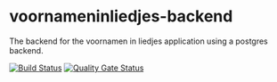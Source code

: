 # voornameninliedjes-backend

The backend for the voornamen in liedjes application using a postgres backend.

[![Build Status](https://app.travis-ci.com/rweekers/voornameninliedjes-backend.svg?branch=master)](https://app.travis-ci.com/rweekers/voornameninliedjes-backend)
[![Quality Gate Status](https://sonarcloud.io/api/project_badges/measure?project=nl.orangeflamingo%3Avoornameninliedjes-backend&metric=alert_status)](https://sonarcloud.io/summary/new_code?id=nl.orangeflamingo%3Avoornameninliedjes-backend)
